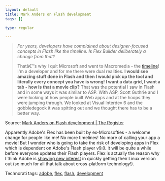```yaml
--- 
layout: default
title: Mark Anders on Flash development
tags: []

type: regular

---
```

<blockquote> <p><i>For years, developers have complained about designer-focused concepts in Flash like the timeline. Is Flex Builder deliberately a change from that?</i>  <p>Thatâ€™s why I quit Microsoft and went to Macromedia - the <a href="http://livedocs.macromedia.com/flash/8/main/wwhelp/wwhimpl/common/html/wwhelp.htm?context=LiveDocs_Parts&amp;file=00004974.html">timeline</a>! I'm a developer and for me there were dual realities. <strong>I would see amazing stuff done in Flash and then I would pick up the tool and literally every concept you have is wrong! I want a data grid, I want a tab - how is that a movie clip?</strong> That was the potential I saw in Flash and in some ways it was similar to ASP. With ASP, Scott Guthrie and I were looking at how people built Web apps and at the hoops they were jumping through. We looked at Visual Interdev 6 and the gobbledegook it was spitting out and we thought there has to be a better way.</p></blockquote> <p>Source: <a href="http://www.regdeveloper.co.uk/2006/12/15/mark_anders_flash/">Mark Anders on Flash development | The Register</a> </p> <p>Apparently Adobe's Flex has been built by ex-Microsofties - a welcome change for people like me! No more timelines! No more of calling your app a movie! But&nbsp;I wonder who is going to take the risk of developing apps in Flex which is dependent on Adobe's Flash player v9.0. It will be quite&nbsp;a while before everyone updates their Flash players. Flex is actually the reason why I think Adobe is <a href="http://blogs.adobe.com/penguin.swf/">showing new interest</a> in quickly getting their Linux version out (so much for all that talk about cross-platform technology!).</p> <div class="wlWriterSmartContent" id="0767317B-992E-4b12-91E0-4F059A8CECA8:86747c98-5f82-420d-9ecc-2a1936c0a301" contenteditable="false" style="padding-right: 0px; display: inline; padding-left: 0px; padding-bottom: 0px; margin: 0px; padding-top: 0px">Technorati tags: <a href="http://technorati.com/tags/adobe" rel="tag">adobe</a>, <a href="http://technorati.com/tags/flex" rel="tag">flex</a>, <a href="http://technorati.com/tags/flash" rel="tag">flash</a>, <a href="http://technorati.com/tags/development" rel="tag">development</a></div>
